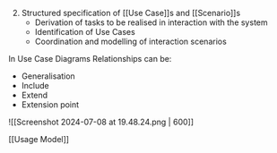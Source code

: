 2. Structured specification of [[Use Case]]s and [[Scenario]]s
	- Derivation of tasks to be realised in interaction with the system
	- Identification of Use Cases
	- Coordination and modelling of interaction scenarios

In Use Case Diagrams Relationships can be:
- Generalisation
- Include
- Extend
- Extension point

![[Screenshot 2024-07-08 at 19.48.24.png | 600]]

[[Usage Model]]